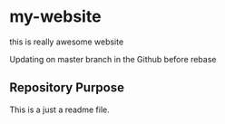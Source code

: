 # my-website

this is really awesome website 

Updating on master branch in the Github before rebase

## Repository Purpose

This is a just a readme file.
